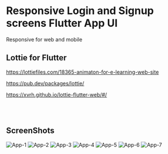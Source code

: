 # Responsive Login and Signup screens Flutter App UI

Responsive for web and mobile

## Lottie for Flutter 
https://lottiefiles.com/18365-animaton-for-e-learning-web-site

https://pub.dev/packages/lottie/

https://xvrh.github.io/lottie-flutter-web/#/

<br/><br/>
## ScreenShots


<img src="https://i.imgur.com/STmfxoO.png" alt="App-1">
<img src="https://i.imgur.com/KDCF4ip.png" alt="App-2">
<img src="https://i.imgur.com/M79H8dy.png" alt="App-3">
<img src="https://i.imgur.com/BZX7yUa.png" alt="App-4">
<img src="https://i.imgur.com/2ykzvKj.png" alt="App-5">
<img src="https://i.imgur.com/lpPGXfy.png" alt="App-6">
<img src="https://i.imgur.com/MI5I8n3.png" alt="App-7">



